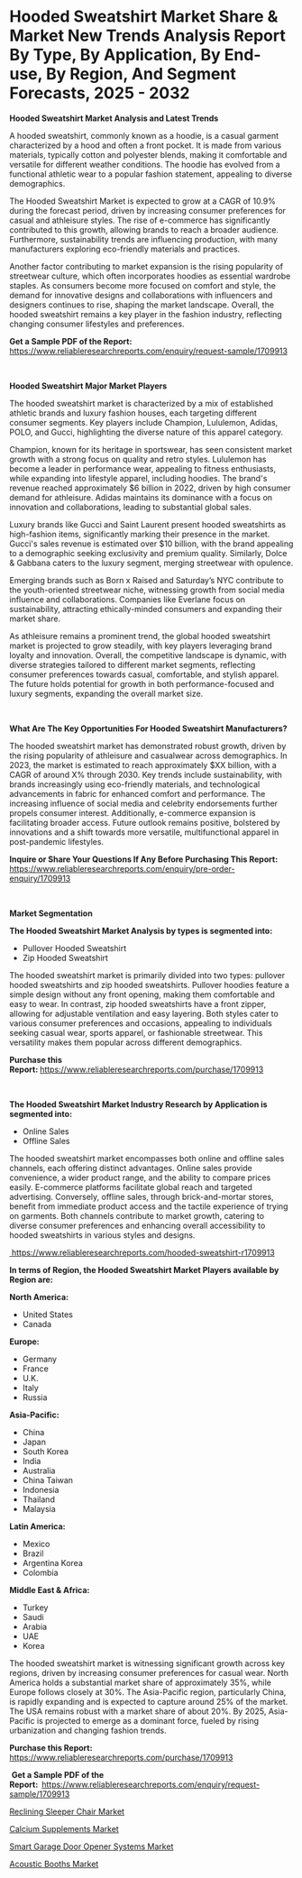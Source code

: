 <p><h1>Hooded Sweatshirt Market Share & Market New Trends Analysis Report By Type, By Application, By End-use, By Region, And Segment Forecasts, 2025 - 2032</h1></p><p><strong>Hooded Sweatshirt Market Analysis and Latest Trends</strong></p>
<p><p>A hooded sweatshirt, commonly known as a hoodie, is a casual garment characterized by a hood and often a front pocket. It is made from various materials, typically cotton and polyester blends, making it comfortable and versatile for different weather conditions. The hoodie has evolved from a functional athletic wear to a popular fashion statement, appealing to diverse demographics.</p><p>The Hooded Sweatshirt Market is expected to grow at a CAGR of 10.9% during the forecast period, driven by increasing consumer preferences for casual and athleisure styles. The rise of e-commerce has significantly contributed to this growth, allowing brands to reach a broader audience. Furthermore, sustainability trends are influencing production, with many manufacturers exploring eco-friendly materials and practices.</p><p>Another factor contributing to market expansion is the rising popularity of streetwear culture, which often incorporates hoodies as essential wardrobe staples. As consumers become more focused on comfort and style, the demand for innovative designs and collaborations with influencers and designers continues to rise, shaping the market landscape. Overall, the hooded sweatshirt remains a key player in the fashion industry, reflecting changing consumer lifestyles and preferences.</p></p>
<p><strong>Get a Sample PDF of the Report:&nbsp;</strong> <a href="https://www.reliableresearchreports.com/enquiry/request-sample/1709913?utm_campaign=112&utm_medium=2&utm_source=Github&utm_content=ia&utm_term=10012025&utm_id=hooded-sweatshirt">https://www.reliableresearchreports.com/enquiry/request-sample/1709913</a></p>
<p>&nbsp;</p>
<p><strong>Hooded Sweatshirt Major Market Players</strong></p>
<p><p>The hooded sweatshirt market is characterized by a mix of established athletic brands and luxury fashion houses, each targeting different consumer segments. Key players include Champion, Lululemon, Adidas, POLO, and Gucci, highlighting the diverse nature of this apparel category.</p><p>Champion, known for its heritage in sportswear, has seen consistent market growth with a strong focus on quality and retro styles. Lululemon has become a leader in performance wear, appealing to fitness enthusiasts, while expanding into lifestyle apparel, including hoodies. The brand's revenue reached approximately $6 billion in 2022, driven by high consumer demand for athleisure. Adidas maintains its dominance with a focus on innovation and collaborations, leading to substantial global sales.</p><p>Luxury brands like Gucci and Saint Laurent present hooded sweatshirts as high-fashion items, significantly marking their presence in the market. Gucci's sales revenue is estimated over $10 billion, with the brand appealing to a demographic seeking exclusivity and premium quality. Similarly, Dolce & Gabbana caters to the luxury segment, merging streetwear with opulence.</p><p>Emerging brands such as Born x Raised and Saturday’s NYC contribute to the youth-oriented streetwear niche, witnessing growth from social media influence and collaborations. Companies like Everlane focus on sustainability, attracting ethically-minded consumers and expanding their market share.</p><p>As athleisure remains a prominent trend, the global hooded sweatshirt market is projected to grow steadily, with key players leveraging brand loyalty and innovation. Overall, the competitive landscape is dynamic, with diverse strategies tailored to different market segments, reflecting consumer preferences towards casual, comfortable, and stylish apparel. The future holds potential for growth in both performance-focused and luxury segments, expanding the overall market size.</p></p>
<p>&nbsp;</p>
<p><strong>What Are The Key Opportunities For Hooded Sweatshirt Manufacturers?</strong></p>
<p><p>The hooded sweatshirt market has demonstrated robust growth, driven by the rising popularity of athleisure and casualwear across demographics. In 2023, the market is estimated to reach approximately $XX billion, with a CAGR of around X% through 2030. Key trends include sustainability, with brands increasingly using eco-friendly materials, and technological advancements in fabric for enhanced comfort and performance. The increasing influence of social media and celebrity endorsements further propels consumer interest. Additionally, e-commerce expansion is facilitating broader access. Future outlook remains positive, bolstered by innovations and a shift towards more versatile, multifunctional apparel in post-pandemic lifestyles.</p></p>
<p><strong>Inquire or Share Your Questions If Any Before Purchasing This Report:</strong> <a href="https://www.reliableresearchreports.com/enquiry/pre-order-enquiry/1709913?utm_campaign=112&utm_medium=2&utm_source=Github&utm_content=ia&utm_term=10012025&utm_id=hooded-sweatshirt">https://www.reliableresearchreports.com/enquiry/pre-order-enquiry/1709913</a></p>
<p>&nbsp;</p>
<p><strong>Market Segmentation</strong></p>
<p><strong>The Hooded Sweatshirt Market Analysis by types is segmented into:</strong></p>
<p><ul><li>Pullover Hooded Sweatshirt</li><li>Zip Hooded Sweatshirt</li></ul></p>
<p><p>The hooded sweatshirt market is primarily divided into two types: pullover hooded sweatshirts and zip hooded sweatshirts. Pullover hoodies feature a simple design without any front opening, making them comfortable and easy to wear. In contrast, zip hooded sweatshirts have a front zipper, allowing for adjustable ventilation and easy layering. Both styles cater to various consumer preferences and occasions, appealing to individuals seeking casual wear, sports apparel, or fashionable streetwear. This versatility makes them popular across different demographics.</p></p>
<p><strong>Purchase this Report:&nbsp;</strong><a href="https://www.reliableresearchreports.com/purchase/1709913?utm_campaign=112&utm_medium=2&utm_source=Github&utm_content=ia&utm_term=10012025&utm_id=hooded-sweatshirt">https://www.reliableresearchreports.com/purchase/1709913</a></p>
<p>&nbsp;</p>
<p><strong>The Hooded Sweatshirt Market Industry Research by Application is segmented into:</strong></p>
<p><ul><li>Online Sales</li><li>Offline Sales</li></ul></p>
<p><p>The hooded sweatshirt market encompasses both online and offline sales channels, each offering distinct advantages. Online sales provide convenience, a wider product range, and the ability to compare prices easily. E-commerce platforms facilitate global reach and targeted advertising. Conversely, offline sales, through brick-and-mortar stores, benefit from immediate product access and the tactile experience of trying on garments. Both channels contribute to market growth, catering to diverse consumer preferences and enhancing overall accessibility to hooded sweatshirts in various styles and designs.</p></p>
<p><a href="https://www.reliableresearchreports.com/hooded-sweatshirt-r1709913?utm_campaign=112&utm_medium=2&utm_source=Github&utm_content=ia&utm_term=10012025&utm_id=hooded-sweatshirt">&nbsp;https://www.reliableresearchreports.com/hooded-sweatshirt-r1709913</a></p>
<p><strong>In terms of Region, the Hooded Sweatshirt Market Players available by Region are:</strong></p>
<p>
    <p> <strong> North America: </strong>
        <ul>
            <li>United States</li>
            <li>Canada</li>
        </ul>
        </p> 
    <p> <strong> Europe: </strong>
        <ul>
            <li>Germany</li>
            <li>France</li>
            <li>U.K.</li>
            <li>Italy</li>
            <li>Russia</li>
        </ul>
        </p> 
    <p> <strong> Asia-Pacific: </strong>
        <ul>
            <li>China</li>
            <li>Japan</li>
            <li>South Korea</li>
            <li>India</li>
            <li>Australia</li>
            <li>China Taiwan</li>
            <li>Indonesia</li>
            <li>Thailand</li>
            <li>Malaysia</li>
        </ul>
        </p> 
    <p> <strong> Latin America: </strong>
        <ul>
            <li>Mexico</li>
            <li>Brazil</li>
            <li>Argentina Korea</li>
            <li>Colombia</li>
        </ul>
        </p> 
    <p> <strong> Middle East & Africa: </strong>
        <ul>
            <li>Turkey</li>
            <li>Saudi</li>
            <li>Arabia</li>
            <li>UAE</li>
            <li>Korea</li>
        </ul>
    </p>
    </p>
<p><p>The hooded sweatshirt market is witnessing significant growth across key regions, driven by increasing consumer preferences for casual wear. North America holds a substantial market share of approximately 35%, while Europe follows closely at 30%. The Asia-Pacific region, particularly China, is rapidly expanding and is expected to capture around 25% of the market. The USA remains robust with a market share of about 20%. By 2025, Asia-Pacific is projected to emerge as a dominant force, fueled by rising urbanization and changing fashion trends.</p></p>
<p><strong>Purchase this Report: </strong><a href="https://www.reliableresearchreports.com/purchase/1709913?utm_campaign=112&utm_medium=2&utm_source=Github&utm_content=ia&utm_term=10012025&utm_id=hooded-sweatshirt">https://www.reliableresearchreports.com/purchase/1709913</a></p>
<p>&nbsp;<strong>Get a Sample PDF of the Report:&nbsp;&nbsp;</strong><a href="https://www.reliableresearchreports.com/enquiry/request-sample/1709913?utm_campaign=112&utm_medium=2&utm_source=Github&utm_content=ia&utm_term=10012025&utm_id=hooded-sweatshirt">https://www.reliableresearchreports.com/enquiry/request-sample/1709913</a></p>
<p><strong></strong></p>
<p><p><a href="https://github.com/steidmindy199393/Market-Research-Report-List-1/blob/main/reclining-sleeper-chair-market.md?utm_campaign=112&utm_medium=2&utm_source=Github&utm_content=ia&utm_term=10012025&utm_id=hooded-sweatshirt">Reclining Sleeper Chair Market</a></p><p><a href="https://github.com/delindacallegari68/Market-Research-Report-List-1/blob/main/calcium-supplements-market.md?utm_campaign=112&utm_medium=2&utm_source=Github&utm_content=ia&utm_term=10012025&utm_id=hooded-sweatshirt">Calcium Supplements Market</a></p><p><a href="https://github.com/santosh758595/Market-Research-Report-List-6/blob/main/smart-garage-door-opener-systems-market.md?utm_campaign=112&utm_medium=2&utm_source=Github&utm_content=ia&utm_term=10012025&utm_id=hooded-sweatshirt">Smart Garage Door Opener Systems Market</a></p><p><a href="https://github.com/klindsey95/Market-Research-Report-List-1/blob/main/acoustic-booths-market.md?utm_campaign=112&utm_medium=2&utm_source=Github&utm_content=ia&utm_term=10012025&utm_id=hooded-sweatshirt">Acoustic Booths Market</a></p></p>